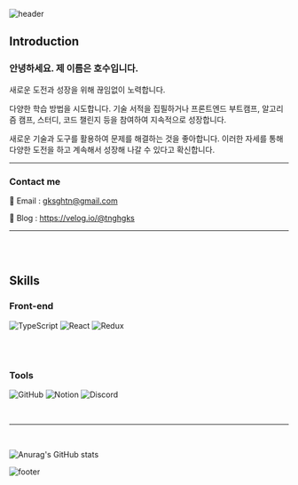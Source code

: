 ![header](https://capsule-render.vercel.app/api?type=waving&color=gradient&customColorList=0,2,2,5,30&height=150&section=header&text=HOSU_HAN&animation=fadeIn&fontSize=40&fontAlign=85&fontColor=f7f5f5&textBg=282829&fontAlignY=40)

## Introduction

### 안녕하세요. 제 이름은 호수입니다.

새로운 도전과 성장을 위해 끊임없이 노력합니다.

다양한 학습 방법을 시도합니다. 기술 서적을 집필하거나 프론트엔드 부트캠프, 알고리즘 캠프, 스터디, 코드 챌린지 등을 참여하여 지속적으로 성장합니다.

새로운 기술과 도구를 활용하여 문제를 해결하는 것을 좋아합니다. 이러한 자세를 통해 다양한 도전을 하고 계속해서 성장해 나갈 수 있다고 확신합니다.

---

### Contact me

💌 Email : gksghtn@gmail.com

📘 Blog : https://velog.io/@tnghgks

---

<br/><br/>

## Skills

### Front-end

![TypeScript](https://img.shields.io/badge/TypeScript-3178C6?style=for-the-badge&logo=TypeScript&logoColor=white)
![React](https://img.shields.io/badge/React-61DAFB?style=for-the-badge&logo=React&logoColor=black)
![Redux](https://img.shields.io/badge/Redux-764ABC?style=for-the-badge&logo=Redux&logoColor=white)

<br></br>

### Tools

![GitHub](https://img.shields.io/badge/github-%23121011.svg?style=for-the-badge&logo=github&logoColor=white)
![Notion](https://img.shields.io/badge/Notion-%23000000.svg?style=for-the-badge&logo=notion&logoColor=white)
![Discord](https://img.shields.io/badge/Discord-%237289DA.svg?style=for-the-badge&logo=discord&logoColor=white)

<br/>

---

<br/>

![Anurag's GitHub stats](https://github-readme-stats.vercel.app/api?username=tnghgks&show_icons=true&theme=buefy)

![footer](https://capsule-render.vercel.app/api?type=waving&color=gradient&customColorList=0,2,2,5,30&height=150&section=footer&fontSize=40&fontAlign=85&fontColor=f7f5f5&textBg=282829&fontAlignY=40)
